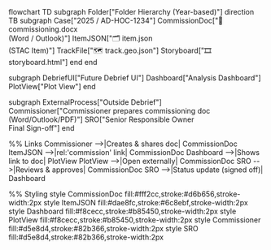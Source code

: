 <div class="mermaid">
flowchart TD
subgraph Folder["Folder Hierarchy (Year-based)"]
    direction TB
    subgraph Case["2025 / AD-HOC-1234"]
        CommissionDoc["📄 commissioning.docx<br>(Word / Outlook)"]
        ItemJSON["🗂 item.json<br>(STAC Item)"]
        TrackFile["🗺 track.geo.json"]
        Storyboard["🎞 storyboard.html"]
    end
end

subgraph DebriefUI["Future Debrief UI"]
    Dashboard["Analysis Dashboard"]
    PlotView["Plot View"]
end

subgraph ExternalProcess["Outside Debrief"]
    Commissioner["Commissioner prepares commissioning doc<br>(Word/Outlook/PDF)"]
    SRO["Senior Responsible Owner<br>Final Sign-off"]
end

%% Links
Commissioner -->|Creates & shares doc| CommissionDoc
ItemJSON -->|rel:'commission' link| CommissionDoc
Dashboard -->|Shows link to doc| PlotView
PlotView -->|Open externally| CommissionDoc
SRO -->|Reviews & approves| CommissionDoc
SRO -->|Status update (signed off)| Dashboard

%% Styling
style CommissionDoc fill:#fff2cc,stroke:#d6b656,stroke-width:2px
style ItemJSON fill:#dae8fc,stroke:#6c8ebf,stroke-width:2px
style Dashboard fill:#f8cecc,stroke:#b85450,stroke-width:2px
style PlotView fill:#f8cecc,stroke:#b85450,stroke-width:2px
style Commissioner fill:#d5e8d4,stroke:#82b366,stroke-width:2px
style SRO fill:#d5e8d4,stroke:#82b366,stroke-width:2px
</div>
